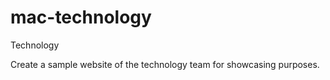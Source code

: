 # mac-technology
Technology

Create a sample website of the technology team for showcasing purposes.